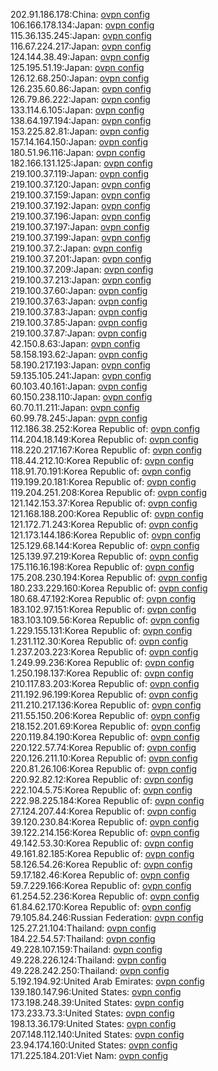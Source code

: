 202.91.186.178:China: [ovpn config](vpn/202_91_186_178.ovpn)  
106.166.178.134:Japan: [ovpn config](vpn/106_166_178_134.ovpn)  
115.36.135.245:Japan: [ovpn config](vpn/115_36_135_245.ovpn)  
116.67.224.217:Japan: [ovpn config](vpn/116_67_224_217.ovpn)  
124.144.38.49:Japan: [ovpn config](vpn/124_144_38_49.ovpn)  
125.195.51.19:Japan: [ovpn config](vpn/125_195_51_19.ovpn)  
126.12.68.250:Japan: [ovpn config](vpn/126_12_68_250.ovpn)  
126.235.60.86:Japan: [ovpn config](vpn/126_235_60_86.ovpn)  
126.79.86.222:Japan: [ovpn config](vpn/126_79_86_222.ovpn)  
133.114.6.105:Japan: [ovpn config](vpn/133_114_6_105.ovpn)  
138.64.197.194:Japan: [ovpn config](vpn/138_64_197_194.ovpn)  
153.225.82.81:Japan: [ovpn config](vpn/153_225_82_81.ovpn)  
157.14.164.150:Japan: [ovpn config](vpn/157_14_164_150.ovpn)  
180.51.96.116:Japan: [ovpn config](vpn/180_51_96_116.ovpn)  
182.166.131.125:Japan: [ovpn config](vpn/182_166_131_125.ovpn)  
219.100.37.119:Japan: [ovpn config](vpn/219_100_37_119.ovpn)  
219.100.37.120:Japan: [ovpn config](vpn/219_100_37_120.ovpn)  
219.100.37.159:Japan: [ovpn config](vpn/219_100_37_159.ovpn)  
219.100.37.192:Japan: [ovpn config](vpn/219_100_37_192.ovpn)  
219.100.37.196:Japan: [ovpn config](vpn/219_100_37_196.ovpn)  
219.100.37.197:Japan: [ovpn config](vpn/219_100_37_197.ovpn)  
219.100.37.199:Japan: [ovpn config](vpn/219_100_37_199.ovpn)  
219.100.37.2:Japan: [ovpn config](vpn/219_100_37_2.ovpn)  
219.100.37.201:Japan: [ovpn config](vpn/219_100_37_201.ovpn)  
219.100.37.209:Japan: [ovpn config](vpn/219_100_37_209.ovpn)  
219.100.37.213:Japan: [ovpn config](vpn/219_100_37_213.ovpn)  
219.100.37.60:Japan: [ovpn config](vpn/219_100_37_60.ovpn)  
219.100.37.63:Japan: [ovpn config](vpn/219_100_37_63.ovpn)  
219.100.37.83:Japan: [ovpn config](vpn/219_100_37_83.ovpn)  
219.100.37.85:Japan: [ovpn config](vpn/219_100_37_85.ovpn)  
219.100.37.87:Japan: [ovpn config](vpn/219_100_37_87.ovpn)  
42.150.8.63:Japan: [ovpn config](vpn/42_150_8_63.ovpn)  
58.158.193.62:Japan: [ovpn config](vpn/58_158_193_62.ovpn)  
58.190.217.193:Japan: [ovpn config](vpn/58_190_217_193.ovpn)  
59.135.105.241:Japan: [ovpn config](vpn/59_135_105_241.ovpn)  
60.103.40.161:Japan: [ovpn config](vpn/60_103_40_161.ovpn)  
60.150.238.110:Japan: [ovpn config](vpn/60_150_238_110.ovpn)  
60.70.11.211:Japan: [ovpn config](vpn/60_70_11_211.ovpn)  
60.99.78.245:Japan: [ovpn config](vpn/60_99_78_245.ovpn)  
112.186.38.252:Korea Republic of: [ovpn config](vpn/112_186_38_252.ovpn)  
114.204.18.149:Korea Republic of: [ovpn config](vpn/114_204_18_149.ovpn)  
118.220.217.167:Korea Republic of: [ovpn config](vpn/118_220_217_167.ovpn)  
118.44.212.10:Korea Republic of: [ovpn config](vpn/118_44_212_10.ovpn)  
118.91.70.191:Korea Republic of: [ovpn config](vpn/118_91_70_191.ovpn)  
119.199.20.181:Korea Republic of: [ovpn config](vpn/119_199_20_181.ovpn)  
119.204.251.208:Korea Republic of: [ovpn config](vpn/119_204_251_208.ovpn)  
121.142.153.37:Korea Republic of: [ovpn config](vpn/121_142_153_37.ovpn)  
121.168.188.200:Korea Republic of: [ovpn config](vpn/121_168_188_200.ovpn)  
121.172.71.243:Korea Republic of: [ovpn config](vpn/121_172_71_243.ovpn)  
121.173.144.186:Korea Republic of: [ovpn config](vpn/121_173_144_186.ovpn)  
125.129.68.144:Korea Republic of: [ovpn config](vpn/125_129_68_144.ovpn)  
125.139.97.219:Korea Republic of: [ovpn config](vpn/125_139_97_219.ovpn)  
175.116.16.198:Korea Republic of: [ovpn config](vpn/175_116_16_198.ovpn)  
175.208.230.194:Korea Republic of: [ovpn config](vpn/175_208_230_194.ovpn)  
180.233.229.160:Korea Republic of: [ovpn config](vpn/180_233_229_160.ovpn)  
180.68.47.192:Korea Republic of: [ovpn config](vpn/180_68_47_192.ovpn)  
183.102.97.151:Korea Republic of: [ovpn config](vpn/183_102_97_151.ovpn)  
183.103.109.56:Korea Republic of: [ovpn config](vpn/183_103_109_56.ovpn)  
1.229.155.131:Korea Republic of: [ovpn config](vpn/1_229_155_131.ovpn)  
1.231.112.30:Korea Republic of: [ovpn config](vpn/1_231_112_30.ovpn)  
1.237.203.223:Korea Republic of: [ovpn config](vpn/1_237_203_223.ovpn)  
1.249.99.236:Korea Republic of: [ovpn config](vpn/1_249_99_236.ovpn)  
1.250.198.137:Korea Republic of: [ovpn config](vpn/1_250_198_137.ovpn)  
210.117.83.203:Korea Republic of: [ovpn config](vpn/210_117_83_203.ovpn)  
211.192.96.199:Korea Republic of: [ovpn config](vpn/211_192_96_199.ovpn)  
211.210.217.136:Korea Republic of: [ovpn config](vpn/211_210_217_136.ovpn)  
211.55.150.206:Korea Republic of: [ovpn config](vpn/211_55_150_206.ovpn)  
218.152.201.69:Korea Republic of: [ovpn config](vpn/218_152_201_69.ovpn)  
220.119.84.190:Korea Republic of: [ovpn config](vpn/220_119_84_190.ovpn)  
220.122.57.74:Korea Republic of: [ovpn config](vpn/220_122_57_74.ovpn)  
220.126.211.10:Korea Republic of: [ovpn config](vpn/220_126_211_10.ovpn)  
220.81.26.106:Korea Republic of: [ovpn config](vpn/220_81_26_106.ovpn)  
220.92.82.12:Korea Republic of: [ovpn config](vpn/220_92_82_12.ovpn)  
222.104.5.75:Korea Republic of: [ovpn config](vpn/222_104_5_75.ovpn)  
222.98.225.184:Korea Republic of: [ovpn config](vpn/222_98_225_184.ovpn)  
27.124.207.44:Korea Republic of: [ovpn config](vpn/27_124_207_44.ovpn)  
39.120.230.84:Korea Republic of: [ovpn config](vpn/39_120_230_84.ovpn)  
39.122.214.156:Korea Republic of: [ovpn config](vpn/39_122_214_156.ovpn)  
49.142.53.30:Korea Republic of: [ovpn config](vpn/49_142_53_30.ovpn)  
49.161.82.185:Korea Republic of: [ovpn config](vpn/49_161_82_185.ovpn)  
58.126.54.26:Korea Republic of: [ovpn config](vpn/58_126_54_26.ovpn)  
59.17.182.46:Korea Republic of: [ovpn config](vpn/59_17_182_46.ovpn)  
59.7.229.166:Korea Republic of: [ovpn config](vpn/59_7_229_166.ovpn)  
61.254.52.236:Korea Republic of: [ovpn config](vpn/61_254_52_236.ovpn)  
61.84.62.170:Korea Republic of: [ovpn config](vpn/61_84_62_170.ovpn)  
79.105.84.246:Russian Federation: [ovpn config](vpn/79_105_84_246.ovpn)  
125.27.21.104:Thailand: [ovpn config](vpn/125_27_21_104.ovpn)  
184.22.54.57:Thailand: [ovpn config](vpn/184_22_54_57.ovpn)  
49.228.107.159:Thailand: [ovpn config](vpn/49_228_107_159.ovpn)  
49.228.226.124:Thailand: [ovpn config](vpn/49_228_226_124.ovpn)  
49.228.242.250:Thailand: [ovpn config](vpn/49_228_242_250.ovpn)  
5.192.194.92:United Arab Emirates: [ovpn config](vpn/5_192_194_92.ovpn)  
139.180.147.96:United States: [ovpn config](vpn/139_180_147_96.ovpn)  
173.198.248.39:United States: [ovpn config](vpn/173_198_248_39.ovpn)  
173.233.73.3:United States: [ovpn config](vpn/173_233_73_3.ovpn)  
198.13.36.179:United States: [ovpn config](vpn/198_13_36_179.ovpn)  
207.148.112.140:United States: [ovpn config](vpn/207_148_112_140.ovpn)  
23.94.174.160:United States: [ovpn config](vpn/23_94_174_160.ovpn)  
171.225.184.201:Viet Nam: [ovpn config](vpn/171_225_184_201.ovpn)  
